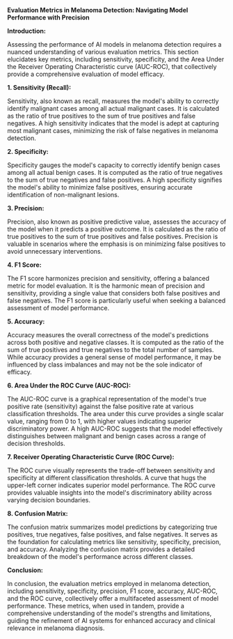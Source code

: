 **Evaluation Metrics in Melanoma Detection: Navigating Model Performance with Precision**

**Introduction:**

Assessing the performance of AI models in melanoma detection requires a nuanced understanding of various evaluation metrics. This section elucidates key metrics, including sensitivity, specificity, and the Area Under the Receiver Operating Characteristic curve (AUC-ROC), that collectively provide a comprehensive evaluation of model efficacy.

**1. Sensitivity (Recall):**

Sensitivity, also known as recall, measures the model's ability to correctly identify malignant cases among all actual malignant cases. It is calculated as the ratio of true positives to the sum of true positives and false negatives. A high sensitivity indicates that the model is adept at capturing most malignant cases, minimizing the risk of false negatives in melanoma detection.

**2. Specificity:**

Specificity gauges the model's capacity to correctly identify benign cases among all actual benign cases. It is computed as the ratio of true negatives to the sum of true negatives and false positives. A high specificity signifies the model's ability to minimize false positives, ensuring accurate identification of non-malignant lesions.

**3. Precision:**

Precision, also known as positive predictive value, assesses the accuracy of the model when it predicts a positive outcome. It is calculated as the ratio of true positives to the sum of true positives and false positives. Precision is valuable in scenarios where the emphasis is on minimizing false positives to avoid unnecessary interventions.

**4. F1 Score:**

The F1 score harmonizes precision and sensitivity, offering a balanced metric for model evaluation. It is the harmonic mean of precision and sensitivity, providing a single value that considers both false positives and false negatives. The F1 score is particularly useful when seeking a balanced assessment of model performance.

**5. Accuracy:**

Accuracy measures the overall correctness of the model's predictions across both positive and negative classes. It is computed as the ratio of the sum of true positives and true negatives to the total number of samples. While accuracy provides a general sense of model performance, it may be influenced by class imbalances and may not be the sole indicator of efficacy.

**6. Area Under the ROC Curve (AUC-ROC):**

The AUC-ROC curve is a graphical representation of the model's true positive rate (sensitivity) against the false positive rate at various classification thresholds. The area under this curve provides a single scalar value, ranging from 0 to 1, with higher values indicating superior discriminatory power. A high AUC-ROC suggests that the model effectively distinguishes between malignant and benign cases across a range of decision thresholds.

**7. Receiver Operating Characteristic Curve (ROC Curve):**

The ROC curve visually represents the trade-off between sensitivity and specificity at different classification thresholds. A curve that hugs the upper-left corner indicates superior model performance. The ROC curve provides valuable insights into the model's discriminatory ability across varying decision boundaries.

**8. Confusion Matrix:**

The confusion matrix summarizes model predictions by categorizing true positives, true negatives, false positives, and false negatives. It serves as the foundation for calculating metrics like sensitivity, specificity, precision, and accuracy. Analyzing the confusion matrix provides a detailed breakdown of the model's performance across different classes.

**Conclusion:**

In conclusion, the evaluation metrics employed in melanoma detection, including sensitivity, specificity, precision, F1 score, accuracy, AUC-ROC, and the ROC curve, collectively offer a multifaceted assessment of model performance. These metrics, when used in tandem, provide a comprehensive understanding of the model's strengths and limitations, guiding the refinement of AI systems for enhanced accuracy and clinical relevance in melanoma diagnosis.